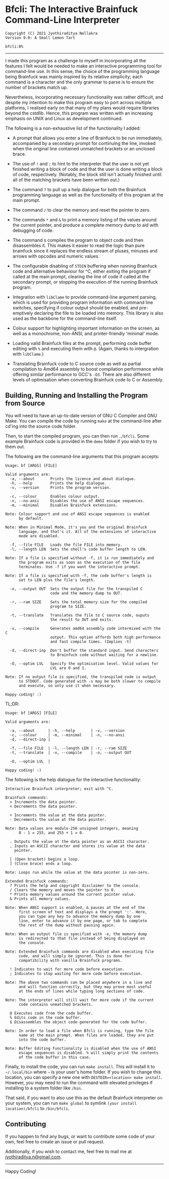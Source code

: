 # Bfcli: The Interactive Brainfuck Command-Line Interpreter
```
Copyright (C) 2021 Jyothiraditya Nellakra
Version 9.0: A Small Lemon Tart

bfcli:0%
```

---

I made this program as a challenge to myself in incorporating all the features I felt would be needed to make an interactive programming tool for command-line use. In this sense, the choice of the programming language being Brainfuck was mainly inspired by its relative simplicity; each command is a character and the only grammar to parse is to ensure the number of brackets match up.

Nevertheless, incorporating necessary functionality was rather difficult, and despite my intention to make this program easy to port across multiple platforms, I realised early on that many of my plans would require libraries beyond the cstdlib. Hence, this program was written with an increasing emphasis on UNIX and Linux as development continued.

The following is a non-exhaustive list of the functionality I added:

- A prompt that allows you enter a line of Brainfuck to be run immediately, accompanied by a secondary prompt for continuing the line, invoked when the original line contained unmatched brackets or an unclosed brace.

- The use of `!` and `;` to hint to the interpreter that the user is not yet finished writing a block of code and that the user is done writing a block of code, respectively. (Notably, the block still isn't actually finished until all of the matching brackets have been written out.)

- The command `?` to pull up a help dialogue for both the Brainfuck programming language as well as the functionality of this program at the main prompt.

- The command `/` to clear the memory and reset the pointer to zero.

- The commands `*` and `&` to print a memory listing of the values around the current pointer, and produce a complete memory dump to aid with debugging of code.

- The command `$` compiles the program to object code and then disassembles it. This makes it easier to read the logic than pure brainfuck since it replaces the endless stream of pluses, minuses and arrows with opcodes and numeric values.

- The configurable disabling of `STDIN` buffering when running Brainfuck code and alternative behaviour for ^C, either exiting the program if called at the main prompt, clearing the line of code if called at the secondary prompt, or stopping the execution of the running Brainfuck program.

- Integration with `libClame` to provide command-line argument parsing, which is used for providing program information with command line switches, specifying if colour output should be enabled, and pre-emptively declaring the file to be loaded into memory. This library is also used as the backbone for the command-line itself.

- Colour support for highlighting important information on the screen, as well as a monochrome, non-ANSI, and printer-friendly 'minimal' mode.

- Loading valid Brainfuck files at the prompt, performing code buffer editing with `%` and executing them with `@`. (Again, thanks to intergration with `libClame`.)

- Translating Brainfuck code to C source code as well as partial compilation to Amd64 assembly to boost compilation performance while offering similar performance to GCC's `-O3`. There are also different levels of optimisation when converting Brainfuck code to C or Assembly.

## Building, Running and Installing the Program from Source

You will need to have an up-to-date version of GNU C Compiler and GNU Make. You can compile the code by running `make` at the command-line after cd'ing into the source code folder.

Then, to start the compiled program, you can then run `./bfcli`. Some example Brainfuck code is provided in the `demo` folder if you wish to try to them out.

The following are the command-line arguments that this program accepts:

```
Usage: bf [ARGS] [FILE]

Valid arguments are:
  -a, --about       Prints the licence and about dialogue.
  -h, --help        Prints the help dialogue.
  -v, --version     Prints the program version.

  -c, --colour      Enables colour output.
  -n, --no-ansi     Disables the use of ANSI escape sequences.
  -m, --minimal     Disables Brainfuck extensions.

Note: Colour support and use of ANSI escape sequences is enabled
      by default.

Note: When in Minimal Mode, it's you and the original Brainfuck
      language, and that's it. All of the extensions of interactive
      mode are disabled.

  -f, --file FILE   Loads the file FILE into memory.
  -l, --length LEN  Sets the shell's code buffer length to LEN.

Note: If a file is specified without -f, it is run immediately and
      the program exits as soon as the execution of the file
      terminates. Use -f if you want the interactive prompt.

Note: If a file is specified with -f, the code buffer's length is
      set to LEN plus the file's length.

  -o, --output OUT  Sets the output file for the transpiled C
                    code and the memory dump to OUT.

  -r, --ram SIZE    Sets the total memory size for the compiled
                    program to SIZE.

  -t, --translate   Translates the file to C source code, ouputs
                    the result to OUT and exits.

  -x, --compile     Generates amd64 assembly code intermixed with the C
                    output. This option affords both high performance
                    and fast compile times. (Implies -t)

  -d, --direct-inp  Don't buffer the standard input. Send characters
                    to Brainfuck code without waiting for a newline.

  -O, --optim LVL   Specify the optimisation level. Valid values for
                    LVL are 0 and 1.

Note: If no output file is specified, the transpiled code is output
      to STDOUT. Code generated with -s may be both slower to compile
      and execute, so only use it when necessary.

Happy coding! :)
```

TL;DR:

```
Usage: bf [ARGS] [FILE]

Valid arguments are:

  -a, --about      | -h, --help       | -v, --version
  -c, --colour     | -m, --minimal    | -n, --no-ansi
  -d, --direct-inp |

  -f, --file FILE  | -l, --length LEN | -r, --ram SIZE
  -t, --translate  | -x, --compile    | -o, --output OUT

  -O, --optim LVL  |

Happy coding! :)
```

The following is the help dialogue for the interactive functionality:

```
Interactive Brainfuck interpreter; exit with ^C.

Brainfuck commands:
  > Increments the data pointer.
  < Decrements the data pointer.

  + Increments the value at the data pointer.
  - Decrements the value at the data pointer.

Note: Data values are modulo-256 unsigned integers, meaning
      0 - 1 = 255, and 255 + 1 = 0.

  . Outputs the value at the data pointer as an ASCII character.
  , Inputs an ASCII character and stores its value at the data
    pointer.

  [ (Open bracket) begins a loop.
  ] (Close brace) ends a loop.

Note: Loops run while the value at the data pointer is non-zero.

Extended Brainfuck commands:
  ? Prints the help and copyright disclaimer to the console.
  / Clears the memory and moves the pointer to 0.
  * Prints memory values around the current pointer value.
  & Prints all memory values.

Note: When ANSI support is enabled, & pauses at the end of the
      first screen of text and displays a the prompt ':'. Here,
      you can type any key to advance the memory dump by one
      line, enter to advance it by one page, or tab to complete
      the rest of the dump without pausing again.

Note: When an output file is specified with -o, the memory dump
      is redirected to that file instead of being displayed on
      the console.

Note: Extended Brainfuck commands are disabled when executing file
      code, and will simply be ignored. This is done for
      compatibility with vanilla Brainfuck programs.

  ! Indicates to wait for more code before execution.
  ; Indicates to stop waiting for more code before execution.

Note: The above two commands can be placed anywhere in a line and
      and will function correctly, but they may prove most useful
      at the ends of lines while typing long sections of code.

Note: The interpreter will still wait for more code if the current
      code contains unmatched brackets.

  @ Executes code from the code buffer.
  % Edits code in the code buffer.
  $ Disassembles the object code generated for the code buffer.

Note: In order to load a file when Bfcli is running, type the file
      name at the main prompt. When files are loaded, they are put
      into the code buffer.

Note: Buffer Editing functionality is disabled when the use of ANSI
      escape sequences is disabled. % will simply print the contents
      of the code buffer in this case.
```

Finally, to install the code, you can run `make install`. This will install it to `~/.local/bin` where `~` is your user's home folder. If you wish to change this location, you can specify a new one with `DESTDIR=<location> make install`. However, you may need to run the command with elevated privileges if installing to a system folder like `/bin`.

That said, if you want to also use this as the default Brainfuck interpreter on your system, you can run `make global` to symlink `(your install location)/bfcli` to `/bin/bfcli`.

## Contributing

If you happen to find any bugs, or want to contribute some code of your own, feel free to create an issue or pull request.

Additionally, if you wish to contact me, feel free to mail me at [jyothiraditya.n@gmail.com](mailto:jyothiraditya.n@gmail.com).

---

Happy Coding!
